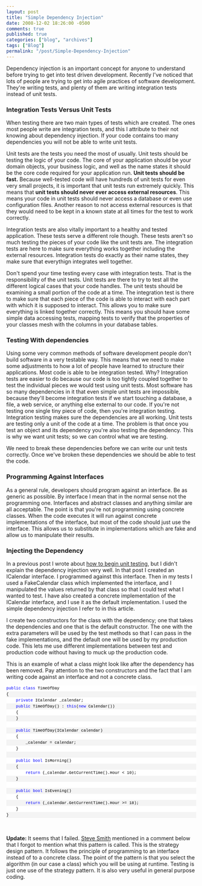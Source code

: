 ```yaml
---
layout: post
title: "Simple Dependency Injection"
date: 2008-12-02 18:26:00 -0500
comments: true
published: true
categories: ["blog", "archives"]
tags: ["Blog"]
permalink: "/post/Simple-Dependency-Injection"
---
```

<!-- more -->

<p>Dependency injection is an important concept for anyone to understand before trying to get into test driven development. Recently I've noticed that lots of people are trying to get into agile practices of software development. They're writing tests, and plenty of them are writing integration tests instead of unit tests.</p>
<h3>Integration Tests Versus Unit Tests</h3>
<p>When testing there are two main types of tests which are created. The ones most people write are integration tests, and this I attribute to their not knowing about dependency injection. If your code contains too many dependencies you will not be able to write unit tests.</p>
<p>Unit tests are the tests you need the most of usually. Unit tests should be testing the logic of your code. The core of your application should be your domain objects, your business logic, and well as the name states it should be the core code required for your application run. <strong>Unit tests should be fast.</strong> Because well-tested code will have hundreds of unit tests for even very small projects, it is important that unit tests run extremely quickly. This means that <strong>unit tests should never ever access external resources</strong>. This means your code in unit tests should never access a database or even use configuration files. Another reason to not access external resources is that they would need to be kept in a known state at all times for the test to work correctly.</p>
<p>Integration tests are also vitally important to a healthy and tested application. These tests serve a different role though. These tests aren't so much testing the pieces of your code like the unit tests are. The integration tests are here to make sure everything works together including the external resources. Integration tests do exactly as their name states, they make sure that everythign integrates well together.</p>
<p>Don't spend your time testing every case with integration tests. That is the responsibility of the unit tests. Unit tests are there to try to test all the different logical cases that your code handles. The unit tests should be examining a small portion of the code at a time. The integration test is there to make sure that each piece of the code is able to interact with each part with which it is supposed to interact. This allows you to make sure everything is linked together correctly. This means you should have some simple data accessing tests, mapping tests to verify that the properties of your classes mesh with the columns in your database tables.</p>
<h3>Testing With dependencies</h3>
<p>Using some very common methods of software development people don't build software in a very testable way. This means that we need to make some adjustments to how a lot of people have learned to structure their applications. Most code is able to be integration tested. Why? Integration tests are easier to do because our code is too tightly coupled together to test the individual pieces we would test using unit tests. Most software has so many dependencies in it that even simple unit tests are impossible, because they'll become integration tests if we start touching a database, a file, a web service, or anything else external to our code. If you're not testing one single tiny piece of code, then you're integration testing. Integration testing makes sure the dependencies are all working. Unit tests are testing only a unit of the code at a time. The problem is that once you test an object and its dependency you're also testing the dependency. This is why we want unit tests; so we can control what we are testing.</p>
<p>We need to break these dependencies before we can write our unit tests correctly. Once we've broken these dependencies we should be able to test the code.</p>
<h3>Programming Against Interfaces</h3>
<p>As a general rule, developers should program against an interface. Be as generic as possible. By interface I mean that in the normal sense not the programming one. Interfaces and abstract classes and anything similar are all acceptable. The point is that you're not programming using concrete classes. When the code executes it will run against concrete implementations of the interface, but most of the code should just use the interface. This allows us to substitute in implementations which are fake and allow us to manipulate their results.</p>
<h3>Injecting the Dependency</h3>
<p>In a previous post I wrote about <a href="http://brendan.enrick.com/post/2008/11/26/Beginning-Unit-Testing.aspx" target="_blank">how to begin unit testing</a>, but I didn't explain the dependency injection very well. In that post I created an ICalendar interface. I programmed against this interface. Then in my tests I used a FakeCalendar class which implemented the interface, and I manipulated the values returned by that class so that I could test what I wanted to test. I have also created a concrete implementation of the ICalendar interface, and I use it as the default implementation. I used the simple dependency injection I refer to in this article.</p>
<p>I create two constructors for the class with the dependency; one that takes the dependencies and one that is the default constructor. The one with the extra parameters will be used by the test methods so that I can pass in the fake implementations, and the default one will be used by my production code. This lets me use different implementations between test and production code without having to muck up the production code.</p>
<p>This is an example of what a class might look like after the dependency has been removed. Pay attention to the two constructors and the fact that I am writing code against an interface and not a concrete class.</p>
<div>
<div style="font-size: 8pt; overflow: visible; width: 100%; color: black; line-height: 12pt; font-family: consolas, 'Courier New', courier, monospace; background-color: #f4f4f4; border-style: none; padding: 0px;">
<pre style="font-size: 8pt; margin: 0em; overflow: visible; width: 100%; color: black; line-height: 12pt; font-family: consolas, 'Courier New', courier, monospace; background-color: white; border-style: none; padding: 0px;"><span style="color: #0000ff">public</span> <span style="color: #0000ff">class</span> TimeOfDay</pre>
<pre style="font-size: 8pt; margin: 0em; overflow: visible; width: 100%; color: black; line-height: 12pt; font-family: consolas, 'Courier New', courier, monospace; background-color: #f4f4f4; border-style: none; padding: 0px;">{</pre>
<pre style="font-size: 8pt; margin: 0em; overflow: visible; width: 100%; color: black; line-height: 12pt; font-family: consolas, 'Courier New', courier, monospace; background-color: white; border-style: none; padding: 0px;">    <span style="color: #0000ff">private</span> ICalendar _calendar;</pre>
<pre style="font-size: 8pt; margin: 0em; overflow: visible; width: 100%; color: black; line-height: 12pt; font-family: consolas, 'Courier New', courier, monospace; background-color: #f4f4f4; border-style: none; padding: 0px;">    <span style="color: #0000ff">public</span> TimeOfDay() : <span style="color: #0000ff">this</span>(<span style="color: #0000ff">new</span> Calendar())</pre>
<pre style="font-size: 8pt; margin: 0em; overflow: visible; width: 100%; color: black; line-height: 12pt; font-family: consolas, 'Courier New', courier, monospace; background-color: white; border-style: none; padding: 0px;">    {</pre>
<pre style="font-size: 8pt; margin: 0em; overflow: visible; width: 100%; color: black; line-height: 12pt; font-family: consolas, 'Courier New', courier, monospace; background-color: #f4f4f4; border-style: none; padding: 0px;">    }</pre>
<pre style="font-size: 8pt; margin: 0em; overflow: visible; width: 100%; color: black; line-height: 12pt; font-family: consolas, 'Courier New', courier, monospace; background-color: white; border-style: none; padding: 0px;">&nbsp;</pre>
<pre style="font-size: 8pt; margin: 0em; overflow: visible; width: 100%; color: black; line-height: 12pt; font-family: consolas, 'Courier New', courier, monospace; background-color: #f4f4f4; border-style: none; padding: 0px;">    <span style="color: #0000ff">public</span> TimeOfDay(ICalendar calendar)</pre>
<pre style="font-size: 8pt; margin: 0em; overflow: visible; width: 100%; color: black; line-height: 12pt; font-family: consolas, 'Courier New', courier, monospace; background-color: white; border-style: none; padding: 0px;">    {</pre>
<pre style="font-size: 8pt; margin: 0em; overflow: visible; width: 100%; color: black; line-height: 12pt; font-family: consolas, 'Courier New', courier, monospace; background-color: #f4f4f4; border-style: none; padding: 0px;">        _calendar = calendar;</pre>
<pre style="font-size: 8pt; margin: 0em; overflow: visible; width: 100%; color: black; line-height: 12pt; font-family: consolas, 'Courier New', courier, monospace; background-color: white; border-style: none; padding: 0px;">    }</pre>
<pre style="font-size: 8pt; margin: 0em; overflow: visible; width: 100%; color: black; line-height: 12pt; font-family: consolas, 'Courier New', courier, monospace; background-color: #f4f4f4; border-style: none; padding: 0px;">&nbsp;</pre>
<pre style="font-size: 8pt; margin: 0em; overflow: visible; width: 100%; color: black; line-height: 12pt; font-family: consolas, 'Courier New', courier, monospace; background-color: white; border-style: none; padding: 0px;">    <span style="color: #0000ff">public</span> <span style="color: #0000ff">bool</span> IsMorning()</pre>
<pre style="font-size: 8pt; margin: 0em; overflow: visible; width: 100%; color: black; line-height: 12pt; font-family: consolas, 'Courier New', courier, monospace; background-color: #f4f4f4; border-style: none; padding: 0px;">    {</pre>
<pre style="font-size: 8pt; margin: 0em; overflow: visible; width: 100%; color: black; line-height: 12pt; font-family: consolas, 'Courier New', courier, monospace; background-color: white; border-style: none; padding: 0px;">        <span style="color: #0000ff">return</span> (_calendar.GetCurrentTime().Hour &lt; 10);</pre>
<pre style="font-size: 8pt; margin: 0em; overflow: visible; width: 100%; color: black; line-height: 12pt; font-family: consolas, 'Courier New', courier, monospace; background-color: #f4f4f4; border-style: none; padding: 0px;">    }</pre>
<pre style="font-size: 8pt; margin: 0em; overflow: visible; width: 100%; color: black; line-height: 12pt; font-family: consolas, 'Courier New', courier, monospace; background-color: white; border-style: none; padding: 0px;">&nbsp;</pre>
<pre style="font-size: 8pt; margin: 0em; overflow: visible; width: 100%; color: black; line-height: 12pt; font-family: consolas, 'Courier New', courier, monospace; background-color: #f4f4f4; border-style: none; padding: 0px;">    <span style="color: #0000ff">public</span> <span style="color: #0000ff">bool</span> IsEvening()</pre>
<pre style="font-size: 8pt; margin: 0em; overflow: visible; width: 100%; color: black; line-height: 12pt; font-family: consolas, 'Courier New', courier, monospace; background-color: white; border-style: none; padding: 0px;">    {</pre>
<pre style="font-size: 8pt; margin: 0em; overflow: visible; width: 100%; color: black; line-height: 12pt; font-family: consolas, 'Courier New', courier, monospace; background-color: #f4f4f4; border-style: none; padding: 0px;">        <span style="color: #0000ff">return</span> (_calendar.GetCurrentTime().Hour &gt;= 18);</pre>
<pre style="font-size: 8pt; margin: 0em; overflow: visible; width: 100%; color: black; line-height: 12pt; font-family: consolas, 'Courier New', courier, monospace; background-color: white; border-style: none; padding: 0px;">    }</pre>
<pre style="font-size: 8pt; margin: 0em; overflow: visible; width: 100%; color: black; line-height: 12pt; font-family: consolas, 'Courier New', courier, monospace; background-color: #f4f4f4; border-style: none; padding: 0px;">}</pre>
</div>
</div>
<p>&nbsp;</p>
<p><strong>Update: </strong>It seems that I failed. <a href="http://stevesmithblog.com/" target="_blank">Steve Smith</a> mentioned in a comment below that I forgot to mention what this pattern is called. This is the strategy design pattern. It follows the principle of programming to an interface instead of to a concrete class. The point of the pattern is that you select the algorithm (in our case a class) which you will be using at runtime. Testing is just one use of the strategy pattern. It is also very useful in general purpose coding.</p>
